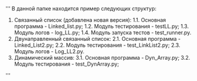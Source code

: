 '''
В данной папке находится пример следующих структур:
1. Связанный список (добавлена новая версия):
1.1. Основная программа - Linked_list.py;
1.2. Модуль тестирования - testLL.py;
1.3. Модуль логов - log_LL.py;
1.4. Модуль запуска тестов - test_runner.py.
2. Двунаправленный связанный список:
2.1.  Основная программа - Linked_List2.py;
2.2. Модуль тестирования - test_LinkList2.py;
2.3. Модуль логов - Log_LL2.py.
3. Динамический массив: 
3.1. Основная программа - Dyn_Array.py;
3.2. Модуль тестирования - test_DynArray.py;

'''
